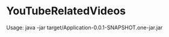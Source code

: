 YouTubeRelatedVideos
====================

Usage: java -jar target/Application-0.0.1-SNAPSHOT.one-jar.jar